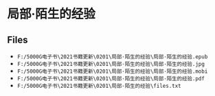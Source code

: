 # 局部·陌生的经验

## Files

- `F:/5000G电子书\2021书籍更新\0201\局部·陌生的经验\局部·陌生的经验.epub`
- `F:/5000G电子书\2021书籍更新\0201\局部·陌生的经验\局部·陌生的经验.jpg`
- `F:/5000G电子书\2021书籍更新\0201\局部·陌生的经验\局部·陌生的经验.mobi`
- `F:/5000G电子书\2021书籍更新\0201\局部·陌生的经验\局部·陌生的经验.pdf`
- `F:/5000G电子书\2021书籍更新\0201\局部·陌生的经验\files.txt`
